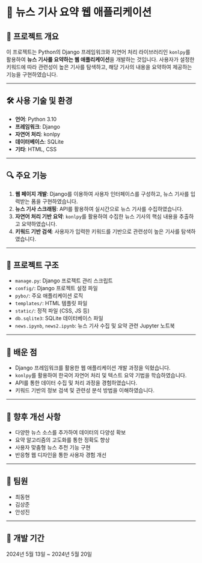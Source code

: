 # 📰 뉴스 기사 요약 웹 애플리케이션

## 📌 프로젝트 개요

이 프로젝트는 Python의 Django 프레임워크와 자연어 처리 라이브러리인 `konlpy`를 활용하여 **뉴스 기사를 요약하는 웹 애플리케이션**을 개발하는 것입니다. 사용자가 설정한 키워드에 따라 관련성이 높은 기사를 탐색하고, 해당 기사의 내용을 요약하여 제공하는 기능을 구현하였습니다.

---

## 🛠 사용 기술 및 환경

- **언어**: Python 3.10
- **프레임워크**: Django
- **자연어 처리**: konlpy
- **데이터베이스**: SQLite
- **기타**: HTML, CSS

---

## 🔍 주요 기능

1. **웹 페이지 개발**: Django를 이용하여 사용자 인터페이스를 구성하고, 뉴스 기사를 입력받는 폼을 구현하였습니다.
2. **뉴스 기사 스크래핑**: API를 활용하여 실시간으로 뉴스 기사를 수집하였습니다.
3. **자연어 처리 기반 요약**: `konlpy`를 활용하여 수집한 뉴스 기사의 핵심 내용을 추출하고 요약하였습니다.
4. **키워드 기반 검색**: 사용자가 입력한 키워드를 기반으로 관련성이 높은 기사를 탐색하였습니다.

---

## 📁 프로젝트 구조

- `manage.py`: Django 프로젝트 관리 스크립트
- `config/`: Django 프로젝트 설정 파일
- `pybo/`: 주요 애플리케이션 로직
- `templates/`: HTML 템플릿 파일
- `static/`: 정적 파일 (CSS, JS 등)
- `db.sqlite3`: SQLite 데이터베이스 파일
- `news.ipynb`, `news2.ipynb`: 뉴스 기사 수집 및 요약 관련 Jupyter 노트북

---

## 🧠 배운 점

- Django 프레임워크를 활용한 웹 애플리케이션 개발 과정을 익혔습니다.
- `konlpy`를 활용하여 한국어 자연어 처리 및 텍스트 요약 기법을 학습하였습니다.
- API를 통한 데이터 수집 및 처리 과정을 경험하였습니다.
- 키워드 기반의 정보 검색 및 관련성 분석 방법을 이해하였습니다.

---

## 🚀 향후 개선 사항

- 다양한 뉴스 소스를 추가하여 데이터의 다양성 확보
- 요약 알고리즘의 고도화를 통한 정확도 향상
- 사용자 맞춤형 뉴스 추천 기능 구현
- 반응형 웹 디자인을 통한 사용자 경험 개선

---

## 👥 팀원

- 최동현
- 김상준
- 안성진

---

## 📅 개발 기간

2024년 5월 13일 ~ 2024년 5월 20일
